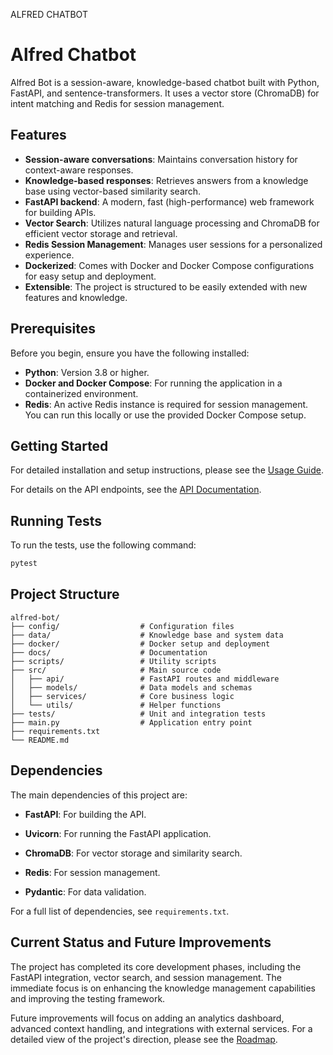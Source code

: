ALFRED CHATBOT

# Alfred Chatbot

Alfred Bot is a session-aware, knowledge-based chatbot built with Python, FastAPI, and sentence-transformers. It uses a vector store (ChromaDB) for intent matching and Redis for session management.

## Features

- **Session-aware conversations**: Maintains conversation history for context-aware responses.
- **Knowledge-based responses**: Retrieves answers from a knowledge base using vector-based similarity search.
- **FastAPI backend**: A modern, fast (high-performance) web framework for building APIs.
- **Vector Search**: Utilizes natural language processing and ChromaDB for efficient vector storage and retrieval.
- **Redis Session Management**: Manages user sessions for a personalized experience.
- **Dockerized**: Comes with Docker and Docker Compose configurations for easy setup and deployment.
- **Extensible**: The project is structured to be easily extended with new features and knowledge.

## Prerequisites

Before you begin, ensure you have the following installed:

- **Python**: Version 3.8 or higher.
- **Docker and Docker Compose**: For running the application in a containerized environment.
- **Redis**: An active Redis instance is required for session management. You can run this locally or use the provided Docker Compose setup.

## Getting Started

For detailed installation and setup instructions, please see the [Usage Guide](./docs/USAGE.md).

For details on the API endpoints, see the [API Documentation](./docs/API.md).

## Running Tests

To run the tests, use the following command:

```bash
pytest
```

## Project Structure

```
alfred-bot/
├── config/                  # Configuration files
├── data/                    # Knowledge base and system data
├── docker/                  # Docker setup and deployment
├── docs/                    # Documentation
├── scripts/                 # Utility scripts
├── src/                     # Main source code
│   ├── api/                 # FastAPI routes and middleware
│   ├── models/              # Data models and schemas
│   ├── services/            # Core business logic
│   └── utils/               # Helper functions
├── tests/                   # Unit and integration tests
├── main.py                  # Application entry point
├── requirements.txt
└── README.md
```

## Dependencies

The main dependencies of this project are:

- **FastAPI**: For building the API.
- **Uvicorn**: For running the FastAPI application.

- **ChromaDB**: For vector storage and similarity search.
- **Redis**: For session management.
- **Pydantic**: For data validation.

For a full list of dependencies, see `requirements.txt`.

## Current Status and Future Improvements

The project has completed its core development phases, including the FastAPI integration, vector search, and session management. The immediate focus is on enhancing the knowledge management capabilities and improving the testing framework.

Future improvements will focus on adding an analytics dashboard, advanced context handling, and integrations with external services. For a detailed view of the project's direction, please see the [Roadmap](./docs/ROADMAP.md).

